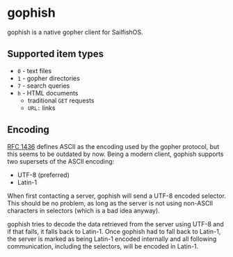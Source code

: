 gophish
=======

gophish is a native gopher client for SailfishOS.

Supported item types
--------------------

* `0` - text files
* `1` - gopher directories
* `7` - search queries
* `h` - HTML documents
  * traditional `GET` requests
  * `URL:` links

Encoding
--------

[RFC 1436](https://www.ietf.org/rfc/rfc1436.txt) defines ASCII as the encoding
used by the gopher protocol, but this seems to be outdated by now. Being a
modern client, gophish supports two supersets of the ASCII encoding:

* UTF-8 (preferred)
* Latin-1

When first contacting a server, gophish will send a UTF-8 encoded selector.
This should be no problem, as long as the server is not using non-ASCII
characters in selectors (which is a bad idea anyway).

gophish tries to decode the data retrieved from the server using UTF-8 and if
that fails, it falls back to Latin-1. Once gophish had to fall back to Latin-1,
the server is marked as being Latin-1 encoded internally and all following
communication, including the selectors, will be encoded in Latin-1.


